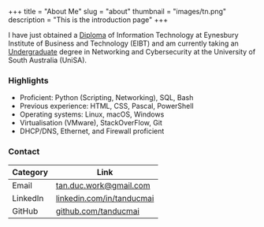 +++
title = "About Me"
slug = "about"
thumbnail = "images/tn.png"
description = "This is the introduction page"
+++

I have just obtained a
[Diploma](https://www.eynesbury.navitas.com/programs/two-stage-diploma-of-computing-and-it-studies)
of Information Technology at Eynesbury Institute of Business and Technology
(EIBT) and am currently taking an
[Undergraduate](https://study.unisa.edu.au/degrees/bachelor-of-information-technology-networking-and-cybersecurity)
degree in Networking and Cybersecurity at the University of South Australia
(UniSA).

### Highlights

- Proficient: Python (Scripting, Networking), SQL, Bash
- Previous experience: HTML, CSS, Pascal, PowerShell
- Operating systems: Linux, macOS, Windows
- Virtualisation (VMware), StackOverFlow, Git
- DHCP/DNS, Ethernet, and Firewall proficient

### Contact

| Category | Link                                                               |
| ---      | ---                                                                |
| Email    | tan.duc.work@gmail.com                                             |
| LinkedIn | [linkedin.com/in/tanducmai](https://www.linkedin.com/in/tanducmai) |
| GitHub   | [github.com/tanducmai](https://github.com/tanducmai)               |
